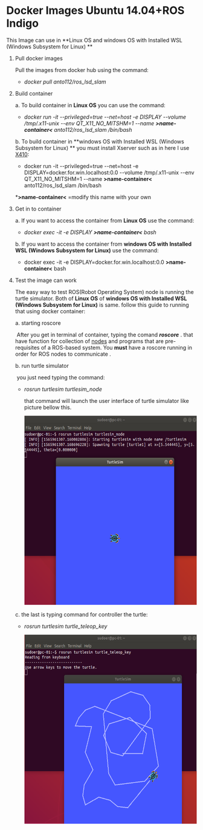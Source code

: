 # Docker Images Ubuntu 14.04+ROS Indigo

This Image can use in **Linux OS and windows OS with Installed WSL (Windows Subsystem for Linux) **

1. Pull docker images 

   Pull the images from docker hub using the command:

   - *docker pull anto112/ros_lsd_slam*

2. Build container

   a. To build container in **Linux OS** you can use the command:

   - *docker run -it --privileged=true --net=host -e DISPLAY --volume /tmp/.x11-unix --env QT_X11_NO_MITSHM=1 --name **>name-container<** anto112/ros_lsd_slam /bin/bash*

     

   b. To build container in **windows OS with Installed WSL (Windows Subsystem for Linux) ** you must install Xserver such as in here I use [X410](https://token2shell.com/howto/x410/):

   - docker run -it --privileged=true --net=host -e DISPLAY=docker.for.win.localhost:0.0 --volume /tmp/.x11-unix --env QT_X11_NO_MITSHM=1 --name **>name-container<** anto112/ros_lsd_slam /bin/bash

   ***>name-container<** =modify this name with your own

3. Get in to container

   a. If you want to access the container from **Linux OS** use the command:

   - *docker exec -it -e DISPLAY **>name-container<** bash*

   b. If you want to access the container from **windows OS with Installed WSL (Windows Subsystem for Linux)** use the command:

   - docker exec -it -e DISPLAY=docker.for.win.localhost:0.0 **>name-container<** bash

4. Test the image can work

   The easy way to test ROS(Robot Operating System) node is running the turtle simulator. Both  of **Linux OS** of **windows OS with Installed WSL (Windows Subsystem for Linux)** is same. follow this guide to running that using docker container:

   a. starting roscore 

   ​		After you get in terminal of container, typing the comand ***roscore*** . that have function for collection of [nodes](http://wiki.ros.org/Nodes) and programs that are pre-requisites of a ROS-based system. You **must** have a roscore running in order for ROS nodes to communicate .

   b. run turtle simulator

   ​		you just need typing the command:

   - *rosrun turtlesim turtlesim_node*

     that command will launch the user interface of turtle simulator like picture bellow this.

     <img src="Images/2.png" width="550" height="500"/>
     
     

   c. the last is typing command for controller the turtle:

    - *rosrun turtlesim turtle_teleop_key*

      <img src="Images/3.png" width="550" height="500"/>

      
